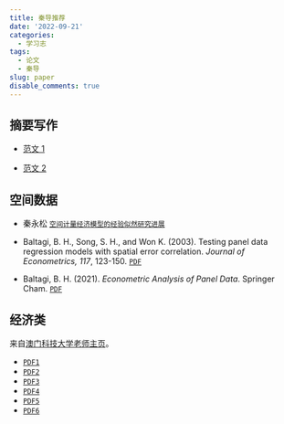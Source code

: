 ```yaml
---
title: 秦导推荐
date: '2022-09-21'
categories:
  - 学习志
tags:
  - 论文
  - 秦导
slug: paper
disable_comments: true
---
```

## 摘要写作

- [范文 1](/papers/QinRecom/Abstra-1.pdf)

- [范文 2](/papers/QinRecom/Abstra-2.pdf)

## 空间数据
- 秦永松 [`空间计量经济模型的经验似然研究进展`](/papers/QinRecom/Qin-2.pdf)

- Baltagi, B. H., Song, S. H., and Won K. (2003). Testing panel data regression models with spatial error correlation. _Journal of Econometrics, 117_, 123-150. [`PDF`](/papers/QinRecom/Recom-1.pdf)

- Baltagi, B. H. (2021). _Econometric Analysis of Panel Data_. Springer Cham. [`PDF`](/papers/QinRecom/Recom-2.pdf)

## 经济类

来自[澳门科技大学老师主页](www.must.edu.mo/cn/msb/staff)。
- [`PDF1`](/papers/QinRecom/Lin-1.pdf)
- [`PDF2`](/papers/QinRecom/Lin-2.pdf)
- [`PDF3`](/papers/QinRecom/Lin-3.pdf)
- [`PDF4`](/papers/QinRecom/Lin-4.pdf)
- [`PDF5`](/papers/QinRecom/Lin-5.pdf)
- [`PDF6`](/papers/QinRecom/Lin-6.pdf)



<!--
## 老师原稿
- [统计模拟和实证介绍](/papers/QinRecom/Qin-1.pdf) [`CODE`](/papers/QinRecom/Qin-1-code.R)
-->

